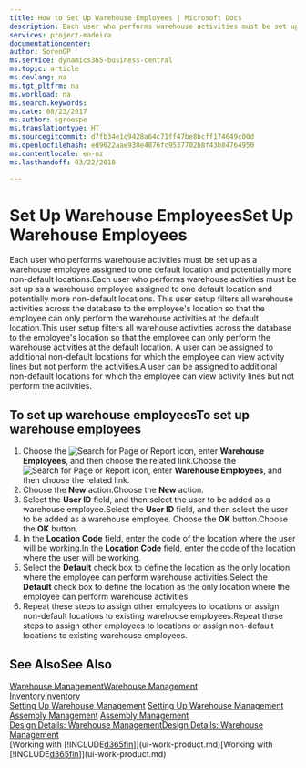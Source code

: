 ```yaml
---
title: How to Set Up Warehouse Employees | Microsoft Docs
description: Each user who performs warehouse activities must be set up as a warehouse employee assigned to one default location and potentially more non-default locations.
services: project-madeira
documentationcenter: 
author: SorenGP
ms.service: dynamics365-business-central
ms.topic: article
ms.devlang: na
ms.tgt_pltfrm: na
ms.workload: na
ms.search.keywords: 
ms.date: 08/23/2017
ms.author: sgroespe
ms.translationtype: HT
ms.sourcegitcommit: d7fb34e1c9428a64c71ff47be8bcff174649c00d
ms.openlocfilehash: ed9622aae938e4876fc9537702b8f43b84764950
ms.contentlocale: en-nz
ms.lasthandoff: 03/22/2018

---
```

# <a name="set-up-warehouse-employees"></a><span data-ttu-id="c091c-103">Set Up Warehouse Employees</span><span class="sxs-lookup"><span data-stu-id="c091c-103">Set Up Warehouse Employees</span></span>
<span data-ttu-id="c091c-104">Each user who performs warehouse activities must be set up as a warehouse employee assigned to one default location and potentially more non-default locations.</span><span class="sxs-lookup"><span data-stu-id="c091c-104">Each user who performs warehouse activities must be set up as a warehouse employee assigned to one default location and potentially more non-default locations.</span></span> <span data-ttu-id="c091c-105">This user setup filters all warehouse activities across the database to the employee's location so that the employee can only perform the warehouse activities at the default location.</span><span class="sxs-lookup"><span data-stu-id="c091c-105">This user setup filters all warehouse activities across the database to the employee's location so that the employee can only perform the warehouse activities at the default location.</span></span> <span data-ttu-id="c091c-106">A user can be assigned to additional non-default locations for which the employee can view activity lines but not perform the activities.</span><span class="sxs-lookup"><span data-stu-id="c091c-106">A user can be assigned to additional non-default locations for which the employee can view activity lines but not perform the activities.</span></span>

## <a name="to-set-up-warehouse-employees"></a><span data-ttu-id="c091c-107">To set up warehouse employees</span><span class="sxs-lookup"><span data-stu-id="c091c-107">To set up warehouse employees</span></span>  
1.  <span data-ttu-id="c091c-108">Choose the ![Search for Page or Report](media/ui-search/search_small.png "Search for Page or Report icon") icon, enter **Warehouse Employees**, and then choose the related link.</span><span class="sxs-lookup"><span data-stu-id="c091c-108">Choose the ![Search for Page or Report](media/ui-search/search_small.png "Search for Page or Report icon") icon, enter **Warehouse Employees**, and then choose the related link.</span></span>  
2. <span data-ttu-id="c091c-109">Choose the **New** action.</span><span class="sxs-lookup"><span data-stu-id="c091c-109">Choose the **New** action.</span></span>  
3. <span data-ttu-id="c091c-110">Select the **User ID** field, and then select the user to be added as a warehouse employee.</span><span class="sxs-lookup"><span data-stu-id="c091c-110">Select the **User ID** field, and then select the user to be added as a warehouse employee.</span></span> <span data-ttu-id="c091c-111">Choose the **OK** button.</span><span class="sxs-lookup"><span data-stu-id="c091c-111">Choose the **OK** button.</span></span>  
6.  <span data-ttu-id="c091c-112">In the **Location Code** field, enter the code of the location where the user will be working.</span><span class="sxs-lookup"><span data-stu-id="c091c-112">In the **Location Code** field, enter the code of the location where the user will be working.</span></span>  
7.  <span data-ttu-id="c091c-113">Select the **Default** check box to define the location as the only location where the employee can perform warehouse activities.</span><span class="sxs-lookup"><span data-stu-id="c091c-113">Select the **Default** check box to define the location as the only location where the employee can perform warehouse activities.</span></span>  
8.  <span data-ttu-id="c091c-114">Repeat these steps to assign other employees to locations or assign non-default locations to existing warehouse employees.</span><span class="sxs-lookup"><span data-stu-id="c091c-114">Repeat these steps to assign other employees to locations or assign non-default locations to existing warehouse employees.</span></span>  

## <a name="see-also"></a><span data-ttu-id="c091c-115">See Also</span><span class="sxs-lookup"><span data-stu-id="c091c-115">See Also</span></span>  
[<span data-ttu-id="c091c-116">Warehouse Management</span><span class="sxs-lookup"><span data-stu-id="c091c-116">Warehouse Management</span></span>](warehouse-manage-warehouse.md)  
[<span data-ttu-id="c091c-117">Inventory</span><span class="sxs-lookup"><span data-stu-id="c091c-117">Inventory</span></span>](inventory-manage-inventory.md)  
<span data-ttu-id="c091c-118">[Setting Up Warehouse Management](warehouse-setup-warehouse.md)   </span><span class="sxs-lookup"><span data-stu-id="c091c-118">[Setting Up Warehouse Management](warehouse-setup-warehouse.md)   </span></span>  
<span data-ttu-id="c091c-119">[Assembly Management](assembly-assemble-items.md)  </span><span class="sxs-lookup"><span data-stu-id="c091c-119">[Assembly Management](assembly-assemble-items.md)  </span></span>  
[<span data-ttu-id="c091c-120">Design Details: Warehouse Management</span><span class="sxs-lookup"><span data-stu-id="c091c-120">Design Details: Warehouse Management</span></span>](design-details-warehouse-management.md)  
<span data-ttu-id="c091c-121">[Working with [!INCLUDE[d365fin](includes/d365fin_md.md)]](ui-work-product.md)</span><span class="sxs-lookup"><span data-stu-id="c091c-121">[Working with [!INCLUDE[d365fin](includes/d365fin_md.md)]](ui-work-product.md)</span></span>  

